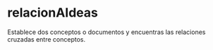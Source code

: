 # relacionAIdeas
Establece dos conceptos o documentos y encuentras las relaciones cruzadas entre conceptos.
